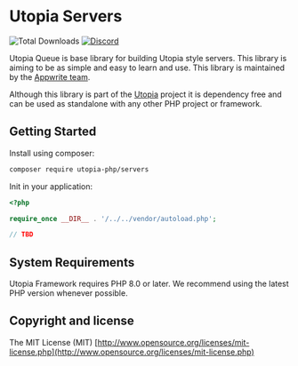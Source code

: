 # Utopia Servers

![Total Downloads](https://img.shields.io/packagist/dt/utopia-php/servers.svg)
[![Discord](https://img.shields.io/discord/564160730845151244?label=discord)](https://appwrite.io/discord)

Utopia Queue is base library for building Utopia style servers. This library is aiming to be as simple and easy to learn and use. This library is maintained by the [Appwrite team](https://appwrite.io).

Although this library is part of the [Utopia](https://github.com/utopia-php/framework) project it is dependency free and can be used as standalone with any other PHP project or framework.

## Getting Started

Install using composer:

```bash
composer require utopia-php/servers
```

Init in your application:

```php
<?php

require_once __DIR__ . '/../../vendor/autoload.php';

// TBD
```

## System Requirements

Utopia Framework requires PHP 8.0 or later. We recommend using the latest PHP version whenever possible.

## Copyright and license

The MIT License (MIT) [http://www.opensource.org/licenses/mit-license.php](http://www.opensource.org/licenses/mit-license.php)
